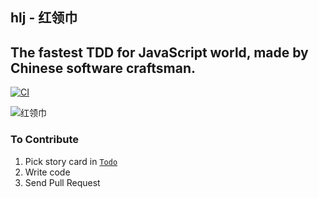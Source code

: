## hlj - 红领巾
The fastest TDD for JavaScript world, made by Chinese software craftsman.
---

[![CI](https://github.com/codingstyle-cn/hlj/actions/workflows/node.js.yml/badge.svg)](https://github.com/codingstyle-cn/hlj/actions/workflows/node.js.yml)

![红领巾](https://ss3.bdstatic.com/70cFv8Sh_Q1YnxGkpoWK1HF6hhy/it/u=1171776514,2459144423&fm=26&gp=0.jpg)

### To Contribute

1. Pick story card in [`Todo`](https://github.com/codingstyle-cn/hlj/projects/1)
2. Write code
3. Send Pull Request
